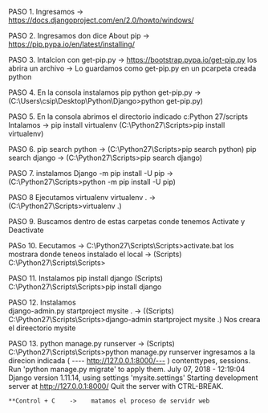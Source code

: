 
PASO 1.
	Ingresamos   ->   https://docs.djangoproject.com/en/2.0/howto/windows/

PASO 2.
	Ingresamos don dice
	About pip    ->   https://pip.pypa.io/en/latest/installing/

PASO 3.
	Intalcion con get-pip.py ->    https://bootstrap.pypa.io/get-pip.py
	los abrira un archivo    ->    Lo guardamos como get-pip.py en un pcarpeta creada python

PASO 4.	
	En la consola instalamos pip
	python get-pip.py   ->  (C:\Users\csip\Desktop\Python\Django>python get-pip.py)
	
PASO 5.
	En la consola abrimos el directorio indicado c:Python 27/scripts
	Intalamos  -> pip install virtualenv   (C:\Python27\Scripts>pip install virtualenv)

PASO 6.
	pip search python   ->  (C:\Python27\Scripts>pip search python)
	pip search django   ->  (C:\Python27\Scripts>pip search django)

PASO 7.
	instalamos Django
	-m pip install -U pip  ->   (C:\Python27\Scripts>python -m pip install -U pip)

PASO 8
	Ejecutamos virtualenv
	virtualenv .    ->  (C:\Python27\Scripts>virtualenv .)

PASO 9.
	Buscamos dentro de estas carpetas conde tenemos Activate y Deactivate

PASo 10.
	Eecutamos -> C:\Python27\Scripts\Scripts>activate.bat
	los mostrara donde teneos instalado el local   ->   (Scripts) C:\Python27\Scripts\Scripts>

PASO 11.
	Instalamos pip install django
	(Scripts) C:\Python27\Scripts\Scripts>pip install django
	
PASO 12.
	Instalamos   
	django-admin.py startproject mysite .   ->  ((Scripts) C:\Python27\Scripts\Scripts>django-admin startproject mysite .)
	Nos creara el direectorio mysite

PASO 13.
	python manage.py runserver ->  (Scripts) C:\Python27\Scripts\Scripts>python manage.py runserver
	ingresamos a la direcion indicada  (  ---- http://127.0.0.1:8000/---  )
		contenttypes, sessions.
		Run 'python manage.py migrate' to apply them.
		July 07, 2018 - 12:19:04
		Django version 1.11.14, using settings 'mysite.settings'
		Starting development server at http://127.0.0.1:8000/
		Quit the server with CTRL-BREAK.

	
	**Control + C    ->    matamos el proceso de servidr web